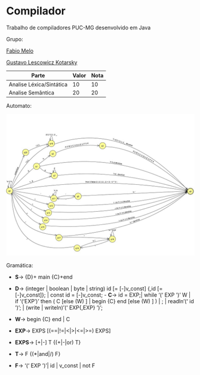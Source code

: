 # Compilador
Trabalho de compiladores PUC-MG desenvolvido em Java

Grupo:

[Fabio Melo](https://github.com/fabioscmelo)

[Gustavo Lescowicz Kotarsky](https://github.com/gustavokotarsky)


|   Parte|   Valor|  Nota|
|-|-|-|
|   Analise Léxica/Sintática| 10| 10|
|   Analise Semântica|  20| 20|


Automato:

<img src="https://github.com/gustavokotarsky/compiladores/blob/master/Automato.jpg?raw=true">

Gramática:

 - __S__-> {D}+ main {C}+end
 - __D__-> (integer | boolean | byte | string) id [= [-]v_const] {,id [= [-]v_const]}; | const id = [-]v_const; - 
__C__-> id = EXP;|
while ‘(‘ EXP ’)’ W |
if ‘(‘EXP’)’ then ( C [else (W) ] | begin {C} end [else (W) ] ) |
; |
readln’(‘ id ’)’; |
(write | writeln)’(‘ EXP{,EXP} ’)’;
 - __W__-> begin {C} end | C


 - __EXP__-> EXPS [(==|!=|<|>|<=|>=) EXPS] 
 - __EXPS__-> [+|-] T {(+|-|or) T}
 - __T__-> F {(*|and|/) F}
 - __F__-> ‘(‘ EXP ’)’| id | v_const | not F

